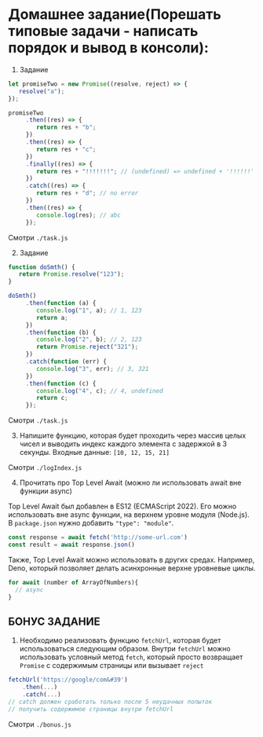 # Домашнее задание(Порешать типовые задачи - написать порядок и вывод в консоли):


1) Задание

```javascript
let promiseTwo = new Promise((resolve, reject) => {
   resolve("a");
});

promiseTwo
     .then((res) => {
        return res + "b";
     })
     .then((res) => {
        return res + "с";
     })
     .finally((res) => {
        return res + "!!!!!!!"; // (undefined) => undefined + '!!!!!!'
     })
     .catch((res) => {
        return res + "d"; // no error
     })
     .then((res) => {
        console.log(res); // abc
     });
```
Смотри `./task.js`

2) Задание
```javascript
function doSmth() {
   return Promise.resolve("123");
}

doSmth()
     .then(function (a) {
        console.log("1", a); // 1, 123
        return a;
     })
     .then(function (b) {
        console.log("2", b); // 2, 123
        return Promise.reject("321");
     })
     .catch(function (err) {
        console.log("3", err); // 3, 321
     })
     .then(function (c) {
        console.log("4", c); // 4, undefined
        return c;
     });
```
Смотри `./task.js`

3) Напишите функцию, которая будет проходить через массив целых чисел и выводить индекс каждого элемента с задержкой в 3 секунды.
   Входные данные: `[10, 12, 15, 21]`

Смотри `./logIndex.js`

4) Прочитать про Top Level Await (можно ли использовать await вне функции async)

Top Level Await был добавлен в ES12 (ECMAScript 2022). Его можно использовать вне async функции, 
на верхнем уровне модуля (Node.js). В `package.json` нужно добавить `"type": "module"`.
```javascript
const response = await fetch('http://some-url.com')
const result = await response.json()
```
Также, Top Level Await можно использовать в других средах. Например, Deno, который позволяет
делать асинхронные верхне уровневые циклы.
```javascript
for await (number of ArrayOfNumbers){
  // async
}
```

## БОНУС ЗАДАНИЕ
1) Необходимо реализовать функцию `fetchUrl`, которая будет использоваться следующим образом.
Внутри `fetchUrl` можно использовать условный метод `fetch`, который просто возвращает
`Promise` с содержимым страницы или вызывает `reject`
```javascript
fetchUrl('https://google/com&#39')
    .then(...)
    .catch(...) 
// сatch должен сработать только после 5 неудачных попыток 
// получить содержимое страницы внутри fetchUrl
```

Смотри `./bonus.js`